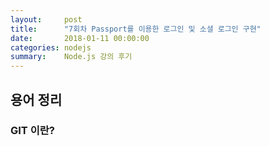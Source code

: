 ```yaml
---
layout:     post
title:      "7회차 Passport를 이용한 로그인 및 소셜 로그인 구현"
date:       2018-01-11 00:00:00
categories: nodejs
summary:    Node.js 강의 후기
---
```


## 용어 정리

### GIT 이란?
 
